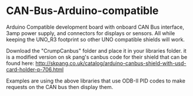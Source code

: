 # CAN-Bus-Arduino-compatible
Arduino Compatible development board with onboard CAN Bus interface, 3amp power supply, and connectors for displays or sensors. All while keeping the UNO_R3 footprint so other UNO compatible shields will work.

Download the "CrumpCanbus" folder and place it in your libraries folder. it is a modified version on sk pang's canbus code for their shield that can be found here: http://skpang.co.uk/catalog/arduino-canbus-shield-with-usd-card-holder-p-706.html

Examples are using the above libraries that use ODB-II PID codes to make requests on the CAN bus then display them.

